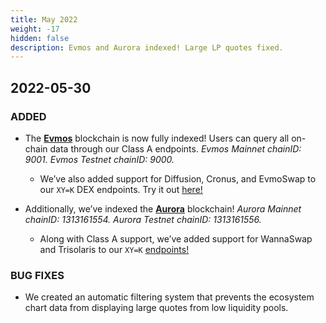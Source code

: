 ```yaml
---
title: May 2022
weight: -17
hidden: false
description: Evmos and Aurora indexed! Large LP quotes fixed. 
---
```

 
## 2022-05-30

### ADDED
- The **[Evmos](https://www.covalenthq.com/docs/networks/evmos/)** blockchain is now fully indexed! Users can query all on-chain data through our Class A endpoints. *Evmos Mainnet chainID: 9001. Evmos Testnet chainID: 9000.*
	- We’ve also added support for Diffusion, Cronus, and EvmoSwap to our `XY=K` DEX endpoints. Try it out [here!](https://www.covalenthq.com/docs/api/#/0/0/USD/9001)

- Additionally, we’ve indexed the **[Aurora](https://www.covalenthq.com/docs/networks/aurora/)** blockchain! *Aurora Mainnet chainID: 1313161554. Aurora Testnet chainID: 1313161556.*
	- Along with Class A support, we’ve added support for WannaSwap and Trisolaris to our `XY=K` [endpoints!](https://www.covalenthq.com/docs/api/#/0/0/USD/1313161554)

### BUG FIXES
- We created an automatic filtering system that prevents the ecosystem chart data from displaying large quotes from low liquidity pools.

